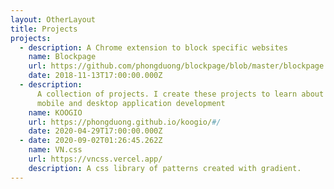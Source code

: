 ```yaml
---
layout: OtherLayout
title: Projects
projects:
  - description: A Chrome extension to block specific websites
    name: Blockpage
    url: https://github.com/phongduong/blockpage/blob/master/blockpage.crx
    date: 2018-11-13T17:00:00.000Z
  - description:
      A collection of projects. I create these projects to learn about
      mobile and desktop application development
    name: KOOGIO
    url: https://phongduong.github.io/koogio/#/
    date: 2020-04-29T17:00:00.000Z
  - date: 2020-09-02T01:26:45.262Z
    name: VN.css
    url: https://vncss.vercel.app/
    description: A css library of patterns created with gradient.
---
```


<pages-Projects />
